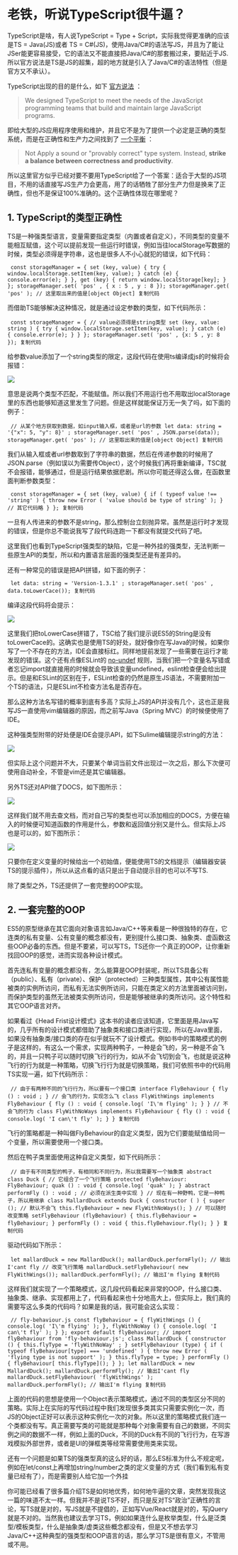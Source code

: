 # 老铁，听说TypeScript很牛逼？ #

TypeScript是啥，有人说TypeScript = Type + Script，实际我觉得更准确的应该是TS = Java(JS)或者 TS = C#(JS)，使用Java/C#的语法写JS，并且为了能让JSer能更容易接受，它的语法又不能直接把Java/C#的那套搬过来，要贴近于JS. 所以官方说法是TS是JS的超集，超的地方就是引入了Java/C#的语法特性（但是官方又不承认）。

TypeScript出现的目的是什么，如下 [官方说法]( https://link.juejin.im?target=https%3A%2F%2Fgithub.com%2FMicrosoft%2FTypeScript%2Fblob%2Fmaster%2Fdoc%2Fspec.md%231-introduction ) ：

> 
> 
> 
> We designed TypeScript to meet the needs of the JavaScript programming
> teams that build and maintain large JavaScript programs.
> 
> 

即给大型的JS应用程序使用和维护，并且它不是为了提供一个必定是正确的类型系统，而是在正确性和生产力之间找到了 [一个平衡]( https://link.juejin.im?target=https%3A%2F%2Fgithub.com%2FMicrosoft%2FTypeScript%2Fwiki%2FTypeScript-Design-Goals ) ：

> 
> 
> 
> Not Apply a sound or "provably correct" type system. Instead, **strike a
> balance between correctness and productivity**.
> 
> 

所以这里官方似乎已经对要不要用TypeScript给了一个答案：适合于大型的JS项目，不用的话直接写JS生产力会更高，用了的话牺牲了部分生产力但是换来了正确性，但也不是保证100%准确的。这个正确性体现在哪里呢？

## 1. TypeScript的类型正确性 ##

TS是一种强类型语言，变量需要指定类型（内置或者自定义），不同类型的变量不能相互赋值，这个可以提前发现一些运行时错误，例如当往localStorage写数据的时候，类型必须得是字符串，这也是很多人不小心就犯的错误，如下代码：

` const storageManager = { set (key, value) { try { window.localStorage.setItem(key, value); } catch (e) { console.error(e); } }, get (key) { return window.localStorage[key]; } }; storageManager.set( 'pos' , { x : 5 , y : 8 }); storageManager.get( 'pos' ); // 这里取出来的值是[object Object] 复制代码`

而借助TS能够解决这种情况，就是通过设定参数的类型，如下代码所示：

` const storageManager = { // value必须得是string类型 set (key, value: string ) { try { window.localStorage.setItem(key, value); } catch (e) { console.error(e); } } }; storageManager.set( 'pos' , {x: 5 , y: 8 }); 复制代码`

给参数value添加了一个string类型的限定，这段代码在使用ts编译成js的时候将会报错：

![](https://user-gold-cdn.xitu.io/2019/5/25/16aeeeff53838b49?imageView2/0/w/1280/h/960/ignore-error/1)

意思是说两个类型不匹配，不能赋值。所以我们不用运行也不用取出localStorage里的东西也能够知道这里发生了问题。但是这样就能保证万无一失了吗，如下面的例子：

` // 从某个地方获取到数据，如input输入框，或者是url的参数 let data: string = '{"x": 5, "y": 8}' ; storageManager.set( 'pos' , JSON.parse(data)); storageManager.get( 'pos' ); // 这里取出来的值是[object Object] 复制代码`

我们从输入框或者url参数取到了字符串的数据，然后在传递参数的时候用了JSON.parse（例如误以为需要传Object），这个时候我们再将重新编译，TSC就不会报错，能够通过，但是运行结果依据悲剧。所以你可能还得这么做，在函数里面判断参数类型：

` const storageManager = { set (key, value) { if ( typeof value !== 'string' ) { throw new Error ( 'value should be type of string' ); } // 其它代码略 } }; 复制代码`

一旦有人传进来的参数不是string，那么控制台立刻抛异常。虽然是运行时才发现的错误，但是你总不能说我写了段代码连跑一下都没有就提交代码了吧。

这里我们也看到TypeScript强类型的缺陷，它是一种外挂的强类型，无法判断一些原生API的类型，所以和内置语言层面的强类型还是有差异的。

还有一种常见的错误是把API拼错，如下面的例子：

` let data: string = 'Version-1.3.1' ; storageManager.set( 'pos' , data.toLowerCace()); 复制代码`

编译这段代码将会提示：

![](https://user-gold-cdn.xitu.io/2019/5/25/16aeeeff53bf7f1e?imageView2/0/w/1280/h/960/ignore-error/1)

这里我们把toLowerCase拼错了，TSC给了我们提示说ES5的String是没有toLowerCace的。这确实也是使用TS的好处，就好像你在写Java的时候，如果你写了一个不存在的方法，IDE会直接标红。同样地提前发现了一些需要在运行才能发现的错误。这个还有点像ESLint的 [no-undef]( https://link.juejin.im?target=https%3A%2F%2Fcn.eslint.org%2Fdocs%2Frules%2Fno-undef ) 规则，当我们把一个变量名写错或者忘记import就直接用的时候就会导致该变量undefined，eslint检查便会给出提示。但是和ESLint的区别在于，ESLint检查的仍然是原生JS语法，不需要附加一个TS的语法，只是ESLint不检查方法名是否存在。

那么这种方法名写错的概率到底有多高？实际上JS的API并没有几个，这也正是我写JS一直使用vim编辑器的原因，而之前写Java（Spring MVC）的时候便使用了IDE。

这种强类型附带的好处便是IDE会提示API，如下Sulime编辑提示string的方法：

![](https://user-gold-cdn.xitu.io/2019/5/25/16aeeeff540fdc25?imageView2/0/w/1280/h/960/ignore-error/1)

但实际上这个问题并不大，只要某个单词当前文件出现过一次之后，那么下次便可使用自动补全，不管是vim还是其它编辑器。

另外TS还对API做了DOCS，如下图所示：

![](https://user-gold-cdn.xitu.io/2019/5/25/16aeeeff53ea7d8a?imageView2/0/w/1280/h/960/ignore-error/1)

这样我们就不用去查文档，而对自己写的类型也可以添加相应的DOCS，方便在输入的时候便可知道函数的作用是什么，参数和返回值分别又是什么。但实际上JS也是可以的，如下图所示：

![](https://user-gold-cdn.xitu.io/2019/5/25/16aeeeff60c0278e?imageView2/0/w/1280/h/960/ignore-error/1)

只要你在定义变量的时候给出一个初始值，便能使用TS的文档提示（编辑器安装TS的提示插件），所以从这点看的话只是出于自动提示目的也可以不写TS.

除了类型之外，TS还提供了一套完整的OOP实现。

## 2. 一套完整的OOP ##

ES5的原型继承在其它面向对象语言如Java/C++等来看是一种很独特的存在，它连类的私有变量、公有变量的概念都没有，更别提什么接口类、抽象类、虚函数这些OOP必备的东西。但是不要紧，可以写TS，TS还你一个真正的OOP，让你重新找回OOP的感觉，进而实现各种设计模式。

首先连私有变量的概念都没有，怎么能算是OOP封装呢，所以TS具备公有（public）、私有（private）、保护（protected）三种类型属性，其中公有属性能被类的实例所访问，而私有无法实例所访问，只能在类定义的方法里面被访问到，而保护类型的虽然无法被类实例所访问，但是能够被继承的类所访问。这个特性和其它OOP语言对齐。

如果看过《Head Frist设计模式》这本书的读者应该知道，它里面是用Java写的，几乎所有的设计模式都借助了抽象类和接口类进行实现，所以在Java里面，如果没有抽象类/接口类的存在似乎就玩不了设计模式。例如书中的策略模式的例子是这样的，有这么一个需求，实现两种鸭子，一种是会飞的，另一种是不会飞的，并且一只鸭子可以随时切换飞行的行为，如从不会飞切到会飞，也就是说这种飞行的行为就是一种策略，切换飞行行为就是切换策略，我们可依照书中的代码用TS实现一遍，如下代码所示：

` // 由于有两种不同的飞行行为，所以要有一个接口类 interface FlyBehaviour { fly () : void ; } // 会飞的行为，实现怎么飞 class FlyWithWings implements FlyBehaviour { fly () : void { console.log( 'I\'m flying' ); } } // 不会飞的行为 class FlyWithNoWays implements FlyBehaviour { fly () : void { console.log( 'I can\'t fly' ); } } 复制代码`

飞行的策略都是一种叫做FlyBehaviour的自定义类型，因为它们要能赋值给同一个变量，所以需要使用一个接口类。

然后在鸭子类里面使用这种自定义类型，如下代码所示：

` // 由于有不同类型的鸭子，有相同和不同行为，所以我需要写一个抽象类 abstract class Duck { // 它组合了一个飞行策略 protected flyBehaviour: FlyBehaviour; quak () : void { console.log( 'quak' ); } abstract performFly () : void ; // 必须在派生类中实现 } // 现在有一种野鸭，它是一种鸭子，所以用继承 class MallardDuck extends Duck { constructor ( ) { super (); // 默认不会飞 this.flyBehaviour = new FlyWithNoWays(); } // 可以随时改变策略 setFlyBehaviour (flyBehaviour) { this.flyBehaviour = flyBehaviour; } performFly () : void { this.flyBehaviour.fly(); } } 复制代码`

驱动代码如下所示：

` let mallardDuck = new MallardDuck(); mallardDuck.performFly(); // 输出I'cant fly // 改变飞行策略 mallardDuck.setFlyBehaviour( new FlyWithWings()); mallardDuck.performFly(); // 输出I'm flying 复制代码`

这样我们就实现了一个策略模式，这几段代码看起来非常的OOP，什么接口类、抽象类、继承、实现都用上了，代码看起来也十分地高大上，但实际上，我们真的需要写这么多类的代码吗？如果是我的话，我可能会这么实现：

` // fly-behaviour.js const flyBehaviour = { flyWithWings () { console.log( 'I\'m flying' ); }, flyWithNoWay () { console.log( 'I can\'t fly' ); } }; export default flyBehaviour; // import flyBehaviour from 'fly-behaviour.js'; class MallardDuck { constructor () { this.flyType = 'flyWithNoWay' ; } setFlyBehaviour (type) { if ( typeof flyBehaviour[type] === 'undefined' ) { throw new Error ( 'flying type is not support' ); } this.flyType = type; } performFly () { flyBehaviour[ this.flyType](); } }; let mallardDuck = new MallardDuck(); mallardDuck.performFly(); // 输出I'cant fly mallardDuck.setFlyBehaviour( 'flyWithWings' ); mallardDuck.performFly(); // 输出I'm flying 复制代码`

上面的代码的思想是使用一个Object表示策略模式，通过不同的类型区分不同的策略。实际上在实际的写代码过程中我们发现很多类其实只需要实例化一次，而JS的Object正好可以表示这种实例化一次的对象。所以这里的策略模式我们连一个类都没有写。真正需要写类的可能就是那种每个对象需要有自己的数据，不同实例之间的数据不一样，例如上面的Duck，不同的Duck有不同的飞行行为，在写游戏模拟外部世界，或者是UI的弹框类等经常需要使用类来实现。

还有一个问题是如果TS的强类型真的这么好的话，那么ES标准为什么不规定呢，例如在let/const上再增加string/number之类的定义变量的方式（我们看到私有变量已经有了），而是需要别人给它加一个外挂

你可能已经看了很多篇介绍TS是如何地优秀，如何地牛逼的文章，突然发现我这一篇的味道不太一样。但我并不是说TS不好，而只是反对TS“政治”正确性的言论，写TS就是对的，写JS就是不提倡的，正如写Vue/React就是对的，写jQuery就是不对的。当然我也建议去学习TS，例如如果连什么是枚举类型，什么是泛类型/模板类型，什么是抽象类/虚类这些概念都没有，但是又不想去学习Java/C++这种典型的强类型和OOP语言的话，那么学习TS是很有意义，不管用或不用。